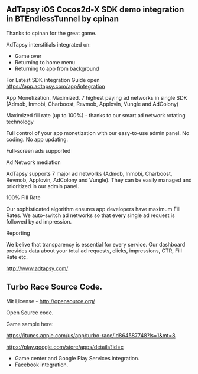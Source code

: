 AdTapsy iOS Cocos2d-X SDK demo integration in BTEndlessTunnel by cpinan
--
Thanks to cpinan for the great game.

AdTapsy interstitials integrated on:
- Game over
- Returning to home menu
- Returning to app from background

For Latest SDK integration Guide open https://app.adtapsy.com/app/integration

App Monetization. Maximized. 7 highest paying ad networks in single SDK (Admob, Inmobi, Charboost, Revmob, Applovin, Vungle and AdColony)

Maximized fill rate (up to 100%) - thanks to our smart ad network rotating technology

Full control of your app monetization with our easy-to-use admin panel. No coding. No app updating.

Full-screen ads supported

Ad Network mediation

AdTapsy supports 7 major ad networks (Admob, Inmobi, Charboost, Revmob, Applovin, AdColony and Vungle). They can be easily managed and prioritized in our admin panel.

100% Fill Rate

Our sophisticated algorithm ensures app developers have maximum Fill Rates. We auto-switch ad networks so that every single ad request is followed by ad impression.

Reporting

We belive that transparency is essential for every service. Our dashboard provides data about your total ad requests, clicks, impressions, CTR, Fill Rate etc.

http://www.adtapsy.com/

Turbo Race Source Code.
--

Mit License - http://opensource.org/

Open Source code.

Game sample here:

https://itunes.apple.com/us/app/turbo-race/id864587748?ls=1&mt=8

https://play.google.com/store/apps/details?id=c

- Game center and Google Play Services integration.
- Facebook integration.
